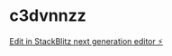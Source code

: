 # c3dvnnzz

[Edit in StackBlitz next generation editor ⚡️](https://stackblitz.com/~/github.com/iport-snk/c3dvnnzz)